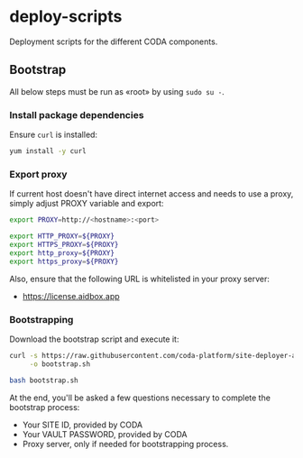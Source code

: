 # deploy-scripts

Deployment scripts for the different CODA components.

## Bootstrap

All below steps must be run as «root» by using `sudo su -`.

### Install package dependencies

Ensure `curl` is installed:

```bash
yum install -y curl
```

### Export proxy

If current host doesn't have direct internet access and needs to use a proxy, simply
adjust PROXY variable and export:

```bash
export PROXY=http://<hostname>:<port>

export HTTP_PROXY=${PROXY}
export HTTPS_PROXY=${PROXY}
export http_proxy=${PROXY}
export https_proxy=${PROXY}
```

Also, ensure that the following URL is whitelisted in your proxy server:
-  https://license.aidbox.app

### Bootstrapping

Download the bootstrap script and execute it:

```bash
curl -s https://raw.githubusercontent.com/coda-platform/site-deployer-ansible/main/scripts/bootstrap.sh \
     -o bootstrap.sh

bash bootstrap.sh
```

At the end, you'll be asked a few questions necessary to complete the bootstrap process:

- Your SITE ID, provided by CODA
- Your VAULT PASSWORD, provided by CODA
- Proxy server, only if needed for bootstrapping process.
